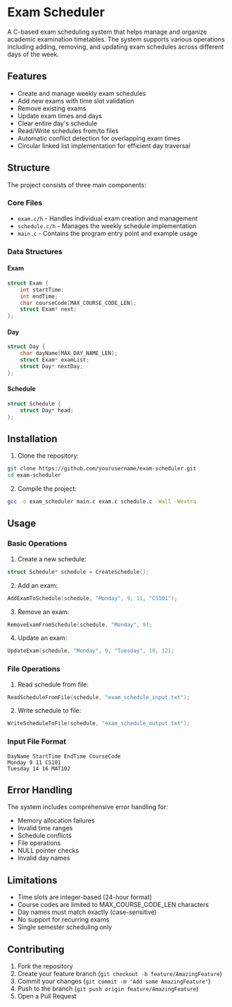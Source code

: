 # Exam Scheduler

A C-based exam scheduling system that helps manage and organize academic examination timetables. The system supports various operations including adding, removing, and updating exam schedules across different days of the week.

## Features

- Create and manage weekly exam schedules
- Add new exams with time slot validation
- Remove existing exams
- Update exam times and days
- Clear entire day's schedule
- Read/Write schedules from/to files
- Automatic conflict detection for overlapping exam times
- Circular linked list implementation for efficient day traversal

## Structure

The project consists of three main components:

### Core Files
- `exam.c/h` - Handles individual exam creation and management
- `schedule.c/h` - Manages the weekly schedule implementation
- `main.c` - Contains the program entry point and example usage

### Data Structures

#### Exam
```c
struct Exam {
    int startTime;
    int endTime;
    char courseCode[MAX_COURSE_CODE_LEN];
    struct Exam* next;
};
```

#### Day
```c
struct Day {
    char dayName[MAX_DAY_NAME_LEN];
    struct Exam* examList;
    struct Day* nextDay;
};
```

#### Schedule
```c
struct Schedule {
    struct Day* head;
};
```

## Installation

1. Clone the repository:
```bash
git clone https://github.com/yourusername/exam-scheduler.git
cd exam-scheduler
```

2. Compile the project:
```bash
gcc -o exam_scheduler main.c exam.c schedule.c -Wall -Wextra
```

## Usage

### Basic Operations

1. Create a new schedule:
```c
struct Schedule* schedule = CreateSchedule();
```

2. Add an exam:
```c
AddExamToSchedule(schedule, "Monday", 9, 11, "CS101");
```

3. Remove an exam:
```c
RemoveExamFromSchedule(schedule, "Monday", 9);
```

4. Update an exam:
```c
UpdateExam(schedule, "Monday", 9, "Tuesday", 10, 12);
```

### File Operations

1. Read schedule from file:
```c
ReadScheduleFromFile(schedule, "exam_schedule_input.txt");
```

2. Write schedule to file:
```c
WriteScheduleToFile(schedule, "exam_schedule_output.txt");
```

### Input File Format
```
DayName StartTime EndTime CourseCode
Monday 9 11 CS101
Tuesday 14 16 MAT102
```

## Error Handling

The system includes comprehensive error handling for:
- Memory allocation failures
- Invalid time ranges
- Schedule conflicts
- File operations
- NULL pointer checks
- Invalid day names

## Limitations

- Time slots are integer-based (24-hour format)
- Course codes are limited to MAX_COURSE_CODE_LEN characters
- Day names must match exactly (case-sensitive)
- No support for recurring exams
- Single semester scheduling only

## Contributing

1. Fork the repository
2. Create your feature branch (`git checkout -b feature/AmazingFeature`)
3. Commit your changes (`git commit -m 'Add some AmazingFeature'`)
4. Push to the branch (`git push origin feature/AmazingFeature`)
5. Open a Pull Request
